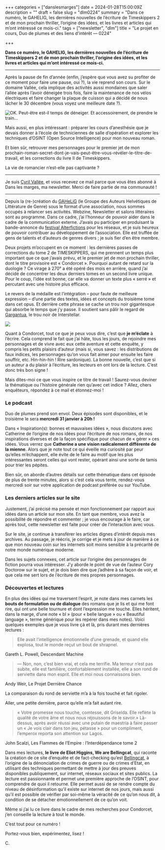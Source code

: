 +++
categories = ["danslesmarges"]
date = 2024-01-28T15:00:09Z
description = ""
draft = false
slug = "dlm0224"
summary = "Dans ce numéro, le GAHELIG, les dernières nouvelles de l’écriture de Timeskippers 2 et de mon prochain thriller, l’origine des idées, et les livres et articles qui m’ont intéressé ce mois-ci."
tags = ["newsletter", "dlm"]
title = "Le projet en cours, Duo de plumes et des liens d'intérêt — 0224"

+++


__Dans ce numéro, le GAHELIG, les dernières nouvelles de l’écriture de Timeskippers 2 et de mon prochain thriller, l’origine des idées, et les livres et articles qui m’ont intéressé ce mois-ci.__

***

Après la pause de fin d’année (enfin, j’espère que vous avez su profiter de ce moment pour faire une pause, oui ?), la vie reprend son cours. Sur le domaine Vallée, cela implique des activités aussi mondaines que saler l’allée après l’avoir déneigée trois fois, faire la maintenance de nos vélos électriques et faire changer la plaque de cuisson qui a décidé de nous lâcher le 30 décembre (vous voyez une meilleure date ?).

![OK. Peut-être est-il temps de déneiger. Et accessoirement, de prendre le train...](/articles/img/IMG_2047-1.jpeg)

Mais aussi, en plus intéressant : préparer les cours d’anesthésie que je devais donner à l’école de techniciennes de salle d’opération et explorer les techniques d’OSINT (Open Source Intelligence) pour mon nouveau roman.

Et bien sûr, retrouver mes personnages pour le premier jet de mon prochain-roman-secret-dont-je-vais-peut-être-vous-révéler-le-titre-de-travail, et les corrections du livre II de Timeskippers.

La vie de romancier n’est-elle pas captivante ?

***

Je suis [Cyril Vallée](https://cyrilvallee.com), et vous recevez ce mail parce que vous êtes abonné à Dans les marges, ma newsletter. Merci de faire partie de ma communauté !

***

Depuis la (re-)création du [GAHeLiG](https://www.gahelig.ch/) (le Groupe des Auteurs Helvétiques de Littérature de Genre) sous le format d’une association, nous sommes occupés à relancer ses activités. Webzine, Newsletter et salons littéraires sont au programme.
Dans ce cadre, j’ai l’honneur de pouvoir aider dans le cadre de la communication externe. J’avais pu participer en produisant la bande-annonce du [festival Alterfictions](https://www.alterfictions.ch/) pour les réseaux, et je suis heureux de pouvoir contribuer au développement de l’association. Elle est truffée de gens de talents et d’auteurs de genres divers ; je suis fier d’en être membre.

Deux projets m’occupent en ce moment : les dernières passes de corrections du tome 2 de TIMESKIPPERS, qui me prennent un temps plus important que ce que j’avais prévu, et le premier jet de mon prochain thriller, dont le titre provisoire est « Condorcet ».
Pourquoi autant de retard sur la duologie ? Ce virage à 270° a été opéré des mois en arrière, quand j’ai décidé de concentrer les deux derniers tomes en un second livre unique. Pour le coup, l’idée est bonne, car elle va donner un texte plus « serré » et percutant avec une histoire plus efficace.

Le revers de la médaille est l’intégration – pour faute de meilleure expression – d’une partie des textes, idées et concepts du troisième tome dans cet opus. Et derrière cette phrase se cache un trou noir gigantesque qui absorbe le temps que j’y passe. Il soutient sans pâlir le regard de [Gargantua](https://interstellar.fandom.com/fr/wiki/Gargantua), le trou noir de Interstellar.

![](/articles/img/dn26966-4_1200.jpg)

Quant à Condorcet, tout ce que je peux vous dire, c’est que __je m’éclate__ à l’écrire. Cela comprend le fait que j’ai hâte, tous les jours, de rejoindre mes personnages et de vivre avec eux cette aventure et cette enquête, y compris les petits plaisirs d’auteur (mais si, vous savez : les distributions de faux indices, les personnages qu’on vous fait aimer pour ensuite les faire souffrir, etc. Hin-hin-hin ! Rire sardonique).
La bonne nouvelle, c’est que si un auteur a du plaisir à l’écriture, les lecteurs en ont lors de la lecture. C’est donc très bon signe !

Mais dites-moi ce que vous inspire ce titre de travail ! Saurez-vous deviner la thématique ou l’histoire générale rien qu’avec cet indice ? Allez, chers enquêteurs, répondez à ce mail et étonnez-moi !


### Le podcast

Duo de plumes prend son envol. Deux épisodes sont disponibles, et le troisième le sera __mercredi 31 janvier à 20h !__

Dans « Inspiration(s): bonnes et mauvaises idées », nous discutons avec Catherine de l’origine de nos idées pour l’écriture de nos romans, de nos inspirations diverses et de la façon spécifique pour chacun de « gérer » ces idées.
Vous verrez que __Catherine a une vision radicalement différente de la mienne__. Alors que je note tout ce qui éveille ma curiosité par peur qu’elles m’échappent, elle évite de le faire au motif que les plus intéressantes seront celles qui vont rester, opérant ainsi une sorte de tamis pour trier les pépites.

Bien sûr, on aborde d’autres détails sur cette thématique dans cet épisode de plus de trente minutes, alors si c’est cela vous tente, rendez-vous mercredi soir sur votre application de podcast préférée ou sur YouTube.


### Les derniers articles sur le site

Justement, j’ai précisé ma pensée et mon fonctionnement par rapport aux idées dans un article sur mon site. En tant que membre, vous avez la possibilité de répondre et commenter ; je vous encourage à le faire, car après tout, cette newsletter est faite pour créer de l’interaction avec vous.

Sur le site, je continue à transférer les articles dignes d’intérêt depuis mes archives. Au passage, je réécris, je corrige et je mets à jour de manière à ce que mon nouveau coin sur les internets soit moins sensible à la précarité de notre monde numérique moderne.

Dans les sujets connexes, cet article sur l’origine des personnages de fiction pourra vous intéresser. J’y aborde le point de vue de l’auteur Cory Doctorow sur le sujet, et je dois bien dire que j’adhère à sa façon de voir, et que cela me sert lors de l’écriture de mes propres personnages.


### Découvertes et lectures

En plus des idées qui me traversent l’esprit, je note dans mes carnets les __bouts de formulation ou de dialogue__ des romans que je lis et qui me font rire, qui ont une belle tournure et dont l’expression me touche. Elles héritent, dans la marge, d’une note « bl » (pour « belle langue » ou « Beautiful language », terme générique pour les repérer dans mes notes).
Voici quelques exemples que je vous livre çà et là, pris durant mes dernières lectures :

>Elle avait l’intelligence émotionnelle d’une grenade, et quand elle explosa, tout le monde reçut un bout de shrapnel.

Gareth L. Powell, Descendant Machine

>— Non, non, c’est bien vrai, et cela me terrifie. Ma terreur n’est pas subite, elle est familière, confortablement installée, elle a son rond de serviette dans mon esprit. Elle et moi nous connaissons bien.

Andy Weir, Le Projet Dernière Chance

La comparaison du rond de serviette m’a à la fois touché et fait rigoler.

Aller, une petite dernière, parce qu’elle m’a fait autant rire.

>« Votre promesse nous touche, comtesse, dit Griselda. Elle reflète la qualité de votre âme et nous nous réjouissons de le savoir.» Là-dessus, après avoir réussi avec une putain de maestria à faire passer un « Je vois clair dans ton jeu, pétasse » pour un compliment, l’emperox reporta son attention sur Lagos.

John Scalzi, Les Flammes de l’Empire : l’Interdépendance tome 2

Dans mes lectures, __le livre de Eliot Higgins, We are Bellingcat__, qui raconte la création de ce site d’enquête et de fact-checking qu’est [Bellingcat](https://www.bellingcat.com/), à l’origine de la dénonciation de crimes de guerre ou de crimes d’Etat, en utilisant des techniques permettant de mettre à jour des preuves disponibles publiquement, sur internet, réseaux sociaux et sites publics.
La lecture est passionnante et permet une première approche de l’OSINT, pour comprendre de quoi il retourne. Elle permet aussi de se rendre compte du niveau de désinformation qu’il existe sur internet de nos jours, mais aussi qu’il est possible de vérifier par soi-même la véracité de ce qu’on nous dit, à condition de se détacher émotionnellement de ce qu’on voit.

Même si j’ai lu ce livre dans le cadre de mes recherches pour Condorcet, j’en conseille la lecture à tout le monde.

C’est tout pour ce numéro !

Portez-vous bien, expérimentez, lisez !

C.